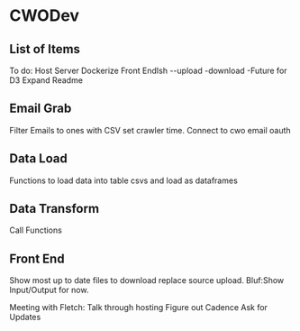 # CWODev
## List of Items

To do:
Host Server
Dockerize
Front EndIsh --upload -download -Future for D3
Expand Readme

## Email Grab

Filter Emails to ones with CSV set crawler time. Connect to cwo email oauth

## Data Load

Functions to load data into table csvs and load as dataframes

## Data Transform

Call Functions 

## Front End

Show most up to date files to download replace source upload. Bluf:Show Input/Output for now.

Meeting with Fletch:
Talk through hosting
Figure out Cadence
Ask for Updates
